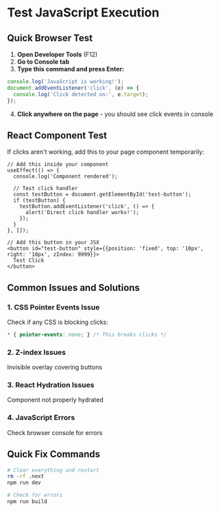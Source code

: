 # Test JavaScript Execution

## Quick Browser Test

1. **Open Developer Tools** (F12)
2. **Go to Console tab**
3. **Type this command and press Enter:**

```javascript
console.log('JavaScript is working!');
document.addEventListener('click', (e) => {
  console.log('Click detected on:', e.target);
});
```

4. **Click anywhere on the page** - you should see click events in console

## React Component Test

If clicks aren't working, add this to your page component temporarily:

```tsx
// Add this inside your component
useEffect(() => {
  console.log('Component rendered');
  
  // Test click handler
  const testButton = document.getElementById('test-button');
  if (testButton) {
    testButton.addEventListener('click', () => {
      alert('Direct click handler works!');
    });
  }
}, []);

// Add this button in your JSX
<button id="test-button" style={{position: 'fixed', top: '10px', right: '10px', zIndex: 9999}}>
  Test Click
</button>
```

## Common Issues and Solutions

### 1. CSS Pointer Events Issue
Check if any CSS is blocking clicks:
```css
* { pointer-events: none; } /* This breaks clicks */
```

### 2. Z-index Issues
Invisible overlay covering buttons

### 3. React Hydration Issues
Component not properly hydrated

### 4. JavaScript Errors
Check browser console for errors

## Quick Fix Commands

```bash
# Clear everything and restart
rm -rf .next
npm run dev

# Check for errors
npm run build
```
